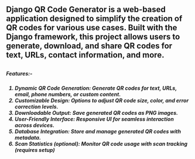 <h2>Django QR Code Generator is a web-based application designed to simplify the creation of QR codes for various use cases. Built with the Django framework, this project allows users to generate, download, and share QR codes for text, URLs, contact information, and more.<h2>

<h5>Features:-<h5>

1. Dynamic QR Code Generation: Generate QR codes for text, URLs, email, phone numbers, or custom content.
2. Customizable Design: Options to adjust QR code size, color, and error correction levels.
3. Downloadable Output: Save generated QR codes as PNG images.
4. User-Friendly Interface: Responsive UI for seamless interaction across devices.
5. Database Integration: Store and manage generated QR codes with metadata.
6. Scan Statistics (optional): Monitor QR code usage with scan tracking (requires setup)
